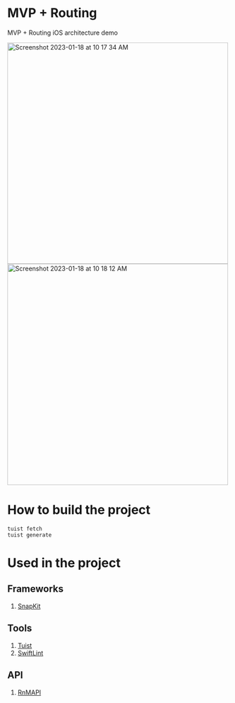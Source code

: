 # MVP + Routing
MVP + Routing iOS architecture demo

<p float="left">
<img width="500" alt="Screenshot 2023-01-18 at 10 17 34 AM" src="https://user-images.githubusercontent.com/69400943/213108264-261c311c-1d51-4470-ad87-41250c14f41a.png"> 
<img width="500" alt="Screenshot 2023-01-18 at 10 18 12 AM" src="https://user-images.githubusercontent.com/69400943/213108340-a3bba036-163e-4ae7-94f6-2d7fab2f8633.png">
</p>

# How to build the project
```
tuist fetch
tuist generate
```
# Used in the project
## Frameworks
1. [SnapKit](https://github.com/SnapKit/SnapKit)
## Tools
1. [Tuist](https://tuist.io/) 
2. [SwiftLint](https://github.com/realm/SwiftLint)
## API
1. [RnMAPI](https://rickandmortyapi.com/documentation/#rest)
